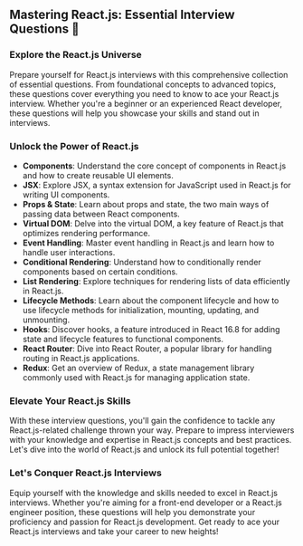 ## Mastering React.js: Essential Interview Questions 🚀

### Explore the React.js Universe

Prepare yourself for React.js interviews with this comprehensive collection of essential questions. From foundational concepts to advanced topics, these questions cover everything you need to know to ace your React.js interview. Whether you're a beginner or an experienced React developer, these questions will help you showcase your skills and stand out in interviews.

### Unlock the Power of React.js

- **Components**: Understand the core concept of components in React.js and how to create reusable UI elements.
- **JSX**: Explore JSX, a syntax extension for JavaScript used in React.js for writing UI components.
- **Props & State**: Learn about props and state, the two main ways of passing data between React components.
- **Virtual DOM**: Delve into the virtual DOM, a key feature of React.js that optimizes rendering performance.
- **Event Handling**: Master event handling in React.js and learn how to handle user interactions.
- **Conditional Rendering**: Understand how to conditionally render components based on certain conditions.
- **List Rendering**: Explore techniques for rendering lists of data efficiently in React.js.
- **Lifecycle Methods**: Learn about the component lifecycle and how to use lifecycle methods for initialization, mounting, updating, and unmounting.
- **Hooks**: Discover hooks, a feature introduced in React 16.8 for adding state and lifecycle features to functional components.
- **React Router**: Dive into React Router, a popular library for handling routing in React.js applications.
- **Redux**: Get an overview of Redux, a state management library commonly used with React.js for managing application state.

### Elevate Your React.js Skills

With these interview questions, you'll gain the confidence to tackle any React.js-related challenge thrown your way. Prepare to impress interviewers with your knowledge and expertise in React.js concepts and best practices. Let's dive into the world of React.js and unlock its full potential together!

### Let's Conquer React.js Interviews

Equip yourself with the knowledge and skills needed to excel in React.js interviews. Whether you're aiming for a front-end developer or a React.js engineer position, these questions will help you demonstrate your proficiency and passion for React.js development. Get ready to ace your React.js interviews and take your career to new heights!
